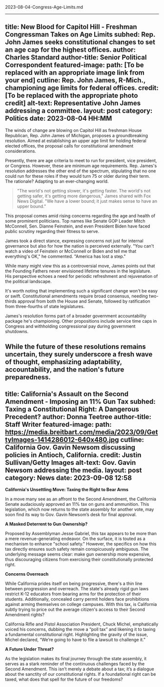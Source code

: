 2023-08-04-Congress-Age-Limits.md

---
title: New Blood for Capitol Hill - Freshman Congressman Takes on Age Limits
subhed: Rep. John James seeks constitutional changes to set an age cap for the highest offices.
author: Charles Standard
author-title: Senior Political Correspondent
featured-image: 
  path: [To be replaced with an appropriate image link from your end]
  cutline: Rep. John James, R-Mich., championing age limits for federal offices.
  credit: [To be replaced with the appropriate photo credit]
  alt-text: Representative John James addressing a committee.
layout: post
category: Politics
date: 2023-08-04 HH:MM
---

The winds of change are blowing on Capitol Hill as freshman House Republican, Rep. John James of Michigan, proposes a groundbreaking resolution. Aimed at establishing an upper age limit for holding federal elected offices, the proposal calls for constitutional amendment considerations.

Presently, there are age criteria to meet to run for president, vice president, or Congress. However, these are minimum age requirements. Rep. James's resolution addresses the other end of the spectrum, stipulating that no one could run for these roles if they would turn 75 or older during their term. The rationale? Adapting to an ever-changing world.

>"The world's not getting slower, it's getting faster. The world's not getting safer, it's getting more dangerous," James shared with Fox News Digital. "We have a lower bound; it just makes sense to have an upper bound."

This proposal comes amid rising concerns regarding the age and health of some prominent politicians. Top names like Senate GOP Leader Mitch McConnell, Sen. Dianne Feinstein, and even President Biden have faced public scrutiny regarding their fitness to serve.

James took a direct stance, expressing concerns not just for internal governance but also for how the nation is perceived externally. "You can't watch a video of Feinstein or McConnell or Biden and tell me that everything's OK," he commented. "America has lost a step."

While many might view this as a controversial move, James points out that the Founding Fathers never envisioned lifetime tenures in the legislature. His perspective echoes a need for periodic refreshment and rejuvenation of the political landscape.

It's worth noting that implementing such a significant change won't be easy or swift. Constitutional amendments require broad consensus, needing two-thirds approval from both the House and Senate, followed by ratification from three-fourths of state legislatures.

James's resolution forms part of a broader government accountability package he's championing. Other propositions include service time caps in Congress and withholding congressional pay during government shutdowns.

While the future of these resolutions remains uncertain, they surely underscore a fresh wave of thought, emphasizing adaptability, accountability, and the nation's future preparedness.
---
title: California's Assault on the Second Amendment - Imposing an 11% Gun Tax
subhed: Taxing a Constitutional Right: A Dangerous Precedent?
author: Donna Teetree
author-title: Staff Writer
featured-image: 
  path: https://media.breitbart.com/media/2023/09/GettyImages-1414286012-640x480.jpg
  cutline: California Gov. Gavin Newsom discussing policies in Antioch, California.
  credit: Justin Sullivan/Getty Images
  alt-text: Gov. Gavin Newsom addressing the media.
layout: post
category: News
date: 2023-09-08 12:58
---

**California's Unsettling Move: Taxing the Right to Bear Arms**

In a move many see as an affront to the Second Amendment, the California Senate audaciously approved an 11% tax on guns and ammunition. This legislation, which now returns to the state assembly for another vote, may soon find its way to Gov. Gavin Newsom’s desk for final approval.

**A Masked Deterrent to Gun Ownership?**

Proposed by Assemblyman Jesse Gabriel, this tax appears to be more than a mere revenue-generating endeavor. On the surface, it is touted as a mechanism to enhance "school safety." However, the specifics on how this tax directly ensures such safety remain conspicuously ambiguous. The underlying message seems clear: make gun ownership more expensive, thus discouraging citizens from exercising their constitutionally protected right.

**Concerns Overreach**

While California prides itself on being progressive, there's a thin line between progression and overreach. The state's already rigid gun laws restrict K-12 educators from bearing arms for the protection of their students. Additionally, concealed carry permit holders face prohibitions against arming themselves on college campuses. With this tax, is California subtly trying to price out the average citizen's access to their Second Amendment rights?

California Rifle and Pistol Association President, Chuck Michel, emphatically voiced his concerns, dubbing the move a “poll tax” and likening it to taxing a fundamental constitutional right. Highlighting the gravity of the issue, Michel declared, “We’re going to have to file a lawsuit to challenge it.”

**A Future Under Threat?**

As the legislation makes its final journey through the state assembly, it serves as a stark reminder of the continuous challenges faced by the Second Amendment. This isn’t merely a debate about a tax; it’s a dialogue about the sanctity of our constitutional rights. If a foundational right can be taxed, what does that spell for the future of our freedoms?
